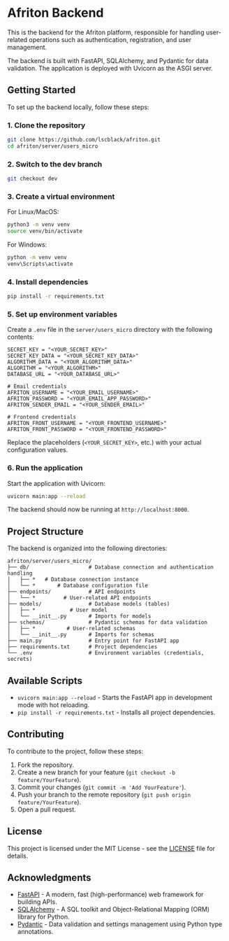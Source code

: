 # Afriton Backend 

This is the backend for the Afriton platform, responsible for handling user-related operations such as authentication, registration, and user management.

The backend is built with FastAPI, SQLAlchemy, and Pydantic for data validation. The application is deployed with Uvicorn as the ASGI server.

## Getting Started

To set up the backend locally, follow these steps:

### 1. Clone the repository

```bash
git clone https://github.com/lscblack/afriton.git
cd afriton/server/users_micro
```

### 2. Switch to the dev branch

```bash
git checkout dev
```

### 3. Create a virtual environment

For Linux/MacOS:

```bash
python3 -m venv venv
source venv/bin/activate
```

For Windows:

```bash
python -m venv venv
venv\Scripts\activate
```

### 4. Install dependencies

```bash
pip install -r requirements.txt
```

### 5. Set up environment variables

Create a `.env` file in the `server/users_micro` directory with the following contents:

```env
SECRET_KEY = "<YOUR_SECRET_KEY>"
SECRET_KEY_DATA = "<YOUR_SECRET_KEY_DATA>"
ALGORITHM_DATA = "<YOUR_ALGORITHM_DATA>"
ALGORITHM = "<YOUR_ALGORITHM>"
DATABASE_URL = "<YOUR_DATABASE_URL>"

# Email credentials
AFRITON_USERNAME = "<YOUR_EMAIL_USERNAME>"
AFRITON_PASSWORD = "<YOUR_EMAIL_APP_PASSWORD>"
AFRITON_SENDER_EMAIL = "<YOUR_SENDER_EMAIL>"

# Frontend credentials
AFRITON_FRONT_USERNAME = "<YOUR_FRONTEND_USERNAME>"
AFRITON_FRONT_PASSWORD = "<YOUR_FRONTEND_PASSWORD>"
```

Replace the placeholders (`<YOUR_SECRET_KEY>`, etc.) with your actual configuration values.

### 6. Run the application

Start the application with Uvicorn:

```bash
uvicorn main:app --reload
```

The backend should now be running at `http://localhost:8000`.

## Project Structure

The backend is organized into the following directories:

```
afriton/server/users_micro/
├── db/                   # Database connection and authentication handling
│   ├── *   # Database connection instance
│   └── *       # Database configuration file
├── endpoints/            # API endpoints
│   └── *         # User-related API endpoints
├── models/               # Database models (tables)
│   ├── *           # User model
│   └── __init__.py       # Imports for models
├── schemas/              # Pydantic schemas for data validation
│   ├── *          # User-related schemas
│   └── __init__.py       # Imports for schemas
├── main.py               # Entry point for FastAPI app
├── requirements.txt      # Project dependencies
└── .env                  # Environment variables (credentials, secrets)
```

## Available Scripts

- `uvicorn main:app --reload` - Starts the FastAPI app in development mode with hot reloading.
- `pip install -r requirements.txt` - Installs all project dependencies.

## Contributing

To contribute to the project, follow these steps:

1. Fork the repository.
2. Create a new branch for your feature (`git checkout -b feature/YourFeature`).
3. Commit your changes (`git commit -m 'Add YourFeature'`).
4. Push your branch to the remote repository (`git push origin feature/YourFeature`).
5. Open a pull request.

## License

This project is licensed under the MIT License - see the [LICENSE](LICENSE) file for details.

## Acknowledgments

- [FastAPI](https://fastapi.tiangolo.com/) - A modern, fast (high-performance) web framework for building APIs.
- [SQLAlchemy](https://www.sqlalchemy.org/) - A SQL toolkit and Object-Relational Mapping (ORM) library for Python.
- [Pydantic](https://pydantic-docs.helpmanual.io/) - Data validation and settings management using Python type annotations.
